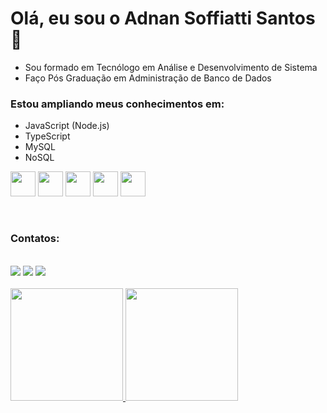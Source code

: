 # Olá, eu sou o Adnan Soffiatti Santos 🖖

- Sou formado em Tecnólogo em Análise e Desenvolvimento de Sistema
- Faço Pós Graduação em Administração de Banco de Dados


### Estou ampliando meus conhecimentos em:
- JavaScript (Node.js)
- TypeScript
- MySQL
- NoSQL

<img src="https://cdn.jsdelivr.net/gh/devicons/devicon/icons/javascript/javascript-original.svg" width="40" height="40" />     <img src="https://cdn.jsdelivr.net/gh/devicons/devicon/icons/typescript/typescript-original.svg" width="40" height="40" />     <img src="https://cdn.jsdelivr.net/gh/devicons/devicon/icons/nodejs/nodejs-original.svg" width="40" height="40" />     <img src="https://cdn.jsdelivr.net/gh/devicons/devicon/icons/mysql/mysql-original-wordmark.svg" width="40" height="40" />     <img src="https://cdn.jsdelivr.net/gh/devicons/devicon/icons/mongodb/mongodb-original-wordmark.svg" width="40" height="40" />

<br />

### Contatos:
<br/>
<div>
<a href="https://instagram.com/adnansoffiatti" target="_blank"><img src="https://img.shields.io/badge/-Instagram-%23E4405F?style=for-the-badge&logo=instagram&logoColor=white" target="_blank"></a>
<a href = "mailto:adnan.soffiatti@gmail.com"><img src="https://img.shields.io/badge/Gmail-D14836?style=for-the-badge&logo=gmail&logoColor=white" target="_blank"></a>
<a href="https://www.linkedin.com/in/adnan-soffiatti" target="_blank"><img src="https://img.shields.io/badge/-LinkedIn-%230077B5?style=for-the-badge&logo=linkedin&logoColor=white" target="_blank"></a>   
</div>

<br />
<div>
<a href="https://github.com/adnansoffiatti">
<img height="180em" src="https://github-readme-stats.vercel.app/api/top-langs/?username=adnansoffiatti&layout=compact&langs_count=7&theme=dracula"/>
<img height="180em" src="https://github-readme-stats.vercel.app/api?username=adnansoffiatti&show_icons=true&theme=dracula&include_all_commits=true&count_private=true"/>
</div>
